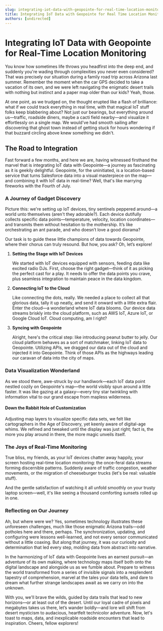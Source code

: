 ```yaml
---
slug: integrating-iot-data-with-geopointe-for-real-time-location-monitoring
title: Integrating IoT Data with Geopointe for Real Time Location Monitoring
authors: [undirected]
---
```



# Integrating IoT Data with Geopointe for Real-Time Location Monitoring

You know how sometimes life throws you headfirst into the deep end, and suddenly you're wading through complexities you never even considered? That was precisely our situation during a family road trip across Arizona last summer. Remember the moment when the car GPS decided to take a vacation of its own, and we were left navigating the enigmatic desert trails with nothing but instinct and a paper map older than our kids? Yeah, those.

At one point, as we trudged on, the thought erupted like a flash of brilliance: what if we could track everything in real time, with that magical IoT stuff folks keep blabbering about? Not just our bearings, but everything around us—traffic, roadside diners, maybe a cacti field nearby—and visualize it effortlessly on a single map. We would've had smooth sailing after discovering that ghost town instead of getting stuck for hours wondering if that buzzard circling above knew something we didn't.

## The Road to Integration

Fast forward a few months, and here we are, having witnessed firsthand the marvel that is integrating IoT data with Geopointe—a journey as fascinating as it is geekily delightful. Geopointe, for the uninitiated, is a location-based service that turns Salesforce data into a visual masterpiece on the map—and combining it with IoT data in real-time? Well, that's like marrying fireworks with the Fourth of July.

### A Journey of Gadget Discovery

Picture this: we're setting up IoT devices, tiny sentinels peppered around—a world unto themselves (aren't they adorable?). Each device dutifully collects specific data points—temperature, velocity, location coordinates—and transmits them without hesitation to the mothership. It’s like orchestrating an ant parade, and who doesn’t love a good diorama?

Our task is to guide these little champions of data towards Geopointe, where their chorus can truly resound. But how, you ask? Oh, let’s explore!

1. **Setting the Stage with IoT Devices**

   We started with IoT devices equipped with sensors, feeding data like excited radio DJs. First, choose the right gadget—think of it as picking the perfect cast for a play. It needs to offer the data points you crave, plus seamless integration to maintain peace in the data kingdom.

2. **Connecting IoT to the Cloud**

   Like connecting the dots, really. We needed a place to collect all that glorious data, tally it up neatly, and send it onward with a little extra flair. Enter the cloud—a wonderland where IoT data blooms. Our device data streams briskly into the cloud platform, such as AWS IoT, Azure IoT, or Google Cloud IoT. Cloud computing, am I right?

3. **Syncing with Geopointe**

    Alright, here's the critical step: like introducing peanut butter to jelly. Our cloud platform behaves as a sort of matchmaker, linking IoT data to Geopointe. Utilizing APIs, we dragged our data out of the cloud and injected it into Geopointe. Think of those APIs as the highways leading our caravan of data into the city of maps.

### Data Visualization Wonderland

As we stood there, awe-struck by our handiwork—each IoT data point nestled cozily on Geopointe's map—the world visibly spun around a little faster. It was like gazing at a galaxy—every tiny star twinkling with information vital to our grand escape from mapless wilderness.

#### Down the Rabbit Hole of Customization

Adjusting map layers to visualize specific data sets, we felt like cartographers in the Age of Discovery, yet keenly aware of digital-age whims. We refined and tweaked until the display was just right; fact is, the more you play around in there, the more magic unveils itself.

### The Joys of Real-Time Monitoring

True bliss, my friends, as your IoT devices chatter away happily, your screen hosting real-time location monitoring: the once-feral data streams forming discernible patterns. Suddenly aware of traffic congestion, weather movements, or the migration of cheeseburger trucks (let's be real: valuable stuff).

And the gentle satisfaction of watching it all unfold smoothly on your trusty laptop screen—well, it's like seeing a thousand comforting sunsets rolled up in one.

### Reflecting on Our Journey

Ah, but where were we? Yes, sometimes technology illustrates these unforeseen challenges, much like those enigmatic Arizona trails—odd potholes here and there, perhaps. The synchronization, updating, and configuring were lessons well-learned, and not every sensor communicated without a little coaxing. But along that journey, it was our curiosity and determination that led every step, molding data from abstract into narrative.

In the harmonizing of IoT data with Geopointe lives an earnest pursuit—an adventure of its own making, where technology maps itself both onto the digital landscape and alongside us as we fumble about. Prepare to witness the world transformed from a series of invisible signals into a resplendent tapestry of comprehension, marvel at the tales your data tells, and dare to dream what further strange landscapes await as we carry on into the unknown.

With you, we'll brave the wilds, guided by data trails that lead to new horizons—or at least out of the desert. Until our loyal cadre of pixels and megabytes takes us there, let’s wander boldly—and lore will shift from desert mysticism to audacious, heartfelt technicolor adventure. Now, let's toast to maps, data, and inexplicable roadside encounters that lead to inspiration. Cheers, fellow explorers!